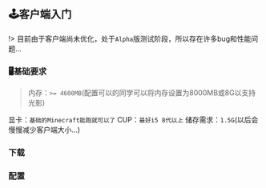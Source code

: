 ## 🕹️客户端入门

!> 目前由于客户端尚未优化，处于`Alpha`版测试阶段，所以存在许多bug和性能问题...

### 🖥️基础要求

>内存：`>= 4600MB`(配置可以的同学可以将内存设置为8000MB或8G以支持光影)

显卡：`基础的Minecraft能跑就可以了`
CUP：`最好i5 8代以上`
储存需求：`1.5G`(以后会慢慢减少客户端大小...)

### 下载

### 配置